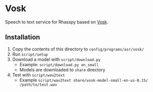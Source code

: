 # Vosk

Speech to text service for Rhasspy based on [Vosk](https://alphacephei.com/vosk/).


## Installation

1. Copy the contents of this directory to `config/programs/asr/vosk/`
2. Run `script/setup`
3. Download a model with `script/download.py`
    * Example: `script/download.py en_small`
    * Models are downloaded to `share` directory
4. Test with `script/wav2text`
    * Example `script/wav2text share/vosk-model-small-en-us-0.15/ /path/to/test.wav`
